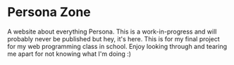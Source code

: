 # Persona Zone

A website about everything Persona. This is a work-in-progress and will probably never be published but hey, it's here. This is for my final project for my web programming class in school. Enjoy looking through and tearing me apart for not knowing what I'm doing :)
